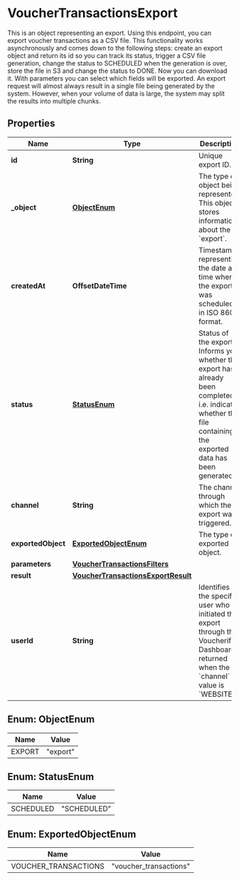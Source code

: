 

# VoucherTransactionsExport

This is an object representing an export.    Using this endpoint, you can export voucher transactions as a CSV file. This functionality works asynchronously and comes down to the following steps: create an export object and return its id so you can track its status, trigger a CSV file generation, change the status to SCHEDULED when the generation is over, store the file in S3 and change the status to DONE. Now you can download it.  With parameters you can select which fields will be exported. An export request will almost always result in a single file being generated by the system. However, when your volume of data is large, the system may split the results into multiple chunks.

## Properties

| Name | Type | Description | Notes |
|------------ | ------------- | ------------- | -------------|
|**id** | **String** | Unique export ID. |  |
|**_object** | [**ObjectEnum**](#ObjectEnum) | The type of object being represented. This object stores information about the &#x60;export&#x60;. |  |
|**createdAt** | **OffsetDateTime** | Timestamp representing the date and time when the export was scheduled in ISO 8601 format. |  |
|**status** | [**StatusEnum**](#StatusEnum) | Status of the export. Informs you whether the export has already been completed, i.e. indicates whether the file containing the exported data has been generated. |  |
|**channel** | **String** | The channel through which the export was triggered. |  |
|**exportedObject** | [**ExportedObjectEnum**](#ExportedObjectEnum) | The type of exported object. |  |
|**parameters** | [**VoucherTransactionsFilters**](VoucherTransactionsFilters.md) |  |  |
|**result** | [**VoucherTransactionsExportResult**](VoucherTransactionsExportResult.md) |  |  |
|**userId** | **String** | Identifies the specific user who initiated the export through the Voucherify Dashboard; returned when the &#x60;channel&#x60; value is &#x60;WEBSITE&#x60;. |  |



## Enum: ObjectEnum

| Name | Value |
|---- | -----|
| EXPORT | &quot;export&quot; |



## Enum: StatusEnum

| Name | Value |
|---- | -----|
| SCHEDULED | &quot;SCHEDULED&quot; |



## Enum: ExportedObjectEnum

| Name | Value |
|---- | -----|
| VOUCHER_TRANSACTIONS | &quot;voucher_transactions&quot; |



